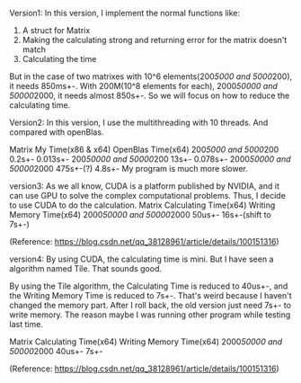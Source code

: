 Version1:
In this version, I implement the normal functions like:
1. A struct for Matrix
2. Making the calculating strong and returning error for the matrix doesn't match
3. Calculating the time

But in the case of two matrixes with 10^6 elements(200*5000 and 5000*200), it needs 850ms+-.
With 200M(10^8 elements for each), 2000*50000 and 50000*2000, it needs almost 850s+-.
So we will focus on how to reduce the calculating time.


Version2:
In this version, I use the multithreading with 10 threads.
And compared with openBlas.

Matrix                        My Time(x86 & x64)       OpenBlas Time(x64)
200*5000 and 5000*200              0.2s+-                  0.013s+-
200*50000 and 50000*200             13s+-                  0.078s+-
2000*50000 and 50000*2000         475s+-(?)                 4.8s+-
My program is much more slower.


version3:
As we all know, CUDA is a platform published by NVIDIA, and it can use GPU to solve the 
complex computational problems. Thus, I decide to use CUDA to do the calculation.
Matrix                              Calculating Time(x64)      Writing Memory Time(x64)
2000*50000 and 50000*2000                50us+-                  16s+-(shift to 7s+-)

(Reference: https://blog.csdn.net/qq_38128961/article/details/100151316)


version4:
By using CUDA, the calculating time is mini. But I have seen a algorithm named Tile.
That sounds good.

By using the Tile algorithm, the Calculating Time is reduced to 40us+-, and the Writing Memory Time
is reduced to 7s+-. That's weird because I haven't changed the memory part.
After I roll back, the old version just need 7s+- to write memory. The reason maybe I was running other
program while testing last time. 

Matrix                              Calculating Time(x64)      Writing Memory Time(x64)
2000*50000 and 50000*2000                 40us+-                         7s+-

(Reference: https://blog.csdn.net/qq_38128961/article/details/100151316)